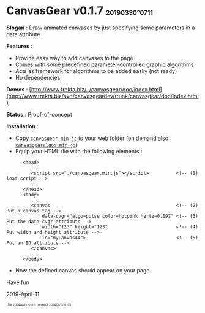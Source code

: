 # CanvasGear v0.1.7 <sup><sub><sub>20190330°0711</sub></sub></sup>

**Slogan** : Draw animated canvases by just specifying some parameters in a data attribute

**Features** :
- Provide easy way to add canvases to the page
- Comes with some predefined parameter-controlled graphic algorithms
- Acts as framework for algorithms to be added easliy (not ready)
- No dependencies

**Demos** : [http://www.trekta.biz/../canvasgear/doc/index.html](http://www.trekta.biz/svn/canvasgeardev/trunk/canvasgear/doc/index.html).

**Status** : Proof-of-concept

**Installation** :
- Copy [`canvasgear.min.js`](./canvasgear.js) to your web folder (on demand also [`canvasgearalgos.min.js`](./canvasgearalgos.min.js))
- Equip your HTML file with the following elements :
```
      <head>
         ...
         <script src="./canvasgear.min.js"></script>          <!-- (1) load script -->
         ...
      </head>
      <body>
         ...
         <canvas                                              <!-- (2) Put a canvas tag -->
             data-cvgr="algo=pulse color=hotpink hertz=0.197" <!-- (3) Put the data-cvgr attribute -->
             width="123" height="123"                         <!-- (4) Put width and height attribute -->
             id="myCanvas44">                                 <!-- (5) Put an ID attribute -->
         </canvas>
         ...
      </body>
```
- Now the defined canvas should appear on your page

Have fun

2019-April-11

<sup><sub><sub>(file 20140815°0121) (project 20140815°0111)</sub></sub></sup>
